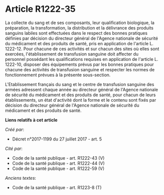 # Article R1222-35

La collecte du sang et de ses composants, leur qualification biologique, la préparation, la transformation, la distribution
et la délivrance des produits sanguins labiles sont effectuées dans le respect des bonnes pratiques définies par décision du
directeur général de l'Agence nationale de sécurité du médicament et des produits de santé, pris en application de l'article
L. 1222-12. Pour chacune de ces activités et sur chacun des sites où elles sont exercées, l'établissement de transfusion
sanguine doit affecter du personnel possédant les qualifications requises en application de l'article L. 1222-10, disposer
des équipements prévus par les bonnes pratiques pour chacune des activités de transfusion sanguine et respecter les normes de
fonctionnement prévues à la présente sous-section.

L'Etablissement français du sang et le centre de transfusion sanguine des armées adressent chaque année au directeur général
de l'Agence nationale de sécurité du médicament et des produits de santé, pour chacun de leurs établissements, un état
d'activité dont la forme et le contenu sont fixés par décision du directeur général de l'Agence nationale de sécurité du
médicament et des produits de santé.

**Liens relatifs à cet article**

_Créé par_:

  - Décret n°2017-1199 du 27 juillet 2017 - art. 5

_Cité par_:

  - Code de la santé publique - art. R1222-43 (V)
  - Code de la santé publique - art. R1222-44 (V)
  - Code de la santé publique - art. R1222-59 (V)

_Anciens textes_:

  - Code de la santé publique - art. R1223-8 (T)
